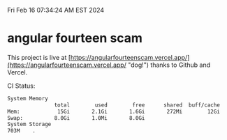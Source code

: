 Fri Feb 16 07:34:24 AM EST 2024

# angular fourteen scam


This project is live at [https://angularfourteenscam.vercel.app/](https://angularfourteenscam.vercel.app/ "dog!") thanks to Github and Vercel.

CI Status: 

```bash
System Memory
               total        used        free      shared  buff/cache   available
Mem:            15Gi       2.1Gi       1.6Gi       272Mi        12Gi        13Gi
Swap:          8.0Gi       1.0Mi       8.0Gi
System Storage
703M	.
